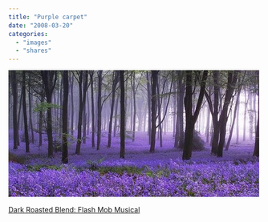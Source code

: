 ```yaml
---
title: "Purple carpet"
date: "2008-03-20"
categories: 
  - "images"
  - "shares"
---
```


![](images/4wnP83SaF6t7v44sR4uswoG3_540.jpg)

[Dark Roasted Blend: Flash Mob Musical](http://www.darkroastedblend.com/2008/03/flash-mob-musical.html)
